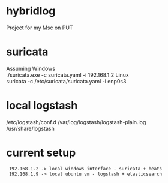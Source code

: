# hybridlog
Project for my Msc on PUT

# suricata
Assuming Windows \
./suricata.exe -c suricata.yaml -i 192.168.1.2
Linux \
suricata -c /etc/suricata/suricata.yaml -i enp0s3

# local logstash

/etc/logstash/conf.d
/var/log/logstash/logstash-plain.log
/usr/share/logstash

# current setup

     192.168.1.2 -> local windows interface - suricata + beats
     192.168.1.9 -> local ubuntu vm - logstash + elasticsearch



